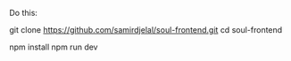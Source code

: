 Do this: 


git clone https://github.com/samirdjelal/soul-frontend.git
cd soul-frontend

npm install
npm run dev
